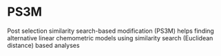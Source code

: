# PS3M
Post selection similarity search-based modification (PS3M) helps finding alternative linear chemometric models using similarity search (Euclidean distance) based analyses
